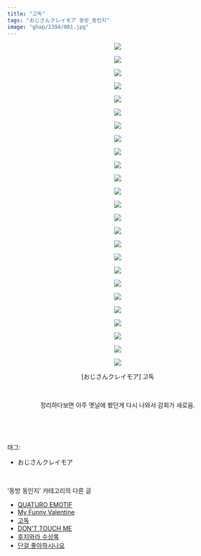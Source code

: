 ```yaml
---
title: "고독"
tags: "おじさんクレイモア 동방_동인지"
image: "ghap/2394/001.jpg"
---
```

<div class="article">
<p style="text-align: center; clear: none; float: none;"><img src="{{ site.nasurl }}/ghap/2394/001.jpg"/></p>
<p style="text-align: center; clear: none; float: none;"><img src="{{ site.nasurl }}/ghap/2394/002.jpg"/></p>
<p style="text-align: center; clear: none; float: none;"><img src="{{ site.nasurl }}/ghap/2394/003.jpg"/></p>
<p style="text-align: center; clear: none; float: none;"><img src="{{ site.nasurl }}/ghap/2394/004.jpg"/></p>
<p style="text-align: center; clear: none; float: none;"><img src="{{ site.nasurl }}/ghap/2394/005.jpg"/></p>
<p style="text-align: center; clear: none; float: none;"><img src="{{ site.nasurl }}/ghap/2394/006.jpg"/></p>
<p style="text-align: center; clear: none; float: none;"><img src="{{ site.nasurl }}/ghap/2394/007.jpg"/></p>
<p style="text-align: center; clear: none; float: none;"><img src="{{ site.nasurl }}/ghap/2394/008.jpg"/></p>
<p style="text-align: center; clear: none; float: none;"><img src="{{ site.nasurl }}/ghap/2394/009.jpg"/></p>
<p style="text-align: center; clear: none; float: none;"><img src="{{ site.nasurl }}/ghap/2394/010.jpg"/></p>
<p style="text-align: center; clear: none; float: none;"><img src="{{ site.nasurl }}/ghap/2394/011.jpg"/></p>
<p style="text-align: center; clear: none; float: none;"><img src="{{ site.nasurl }}/ghap/2394/012.jpg"/></p>
<p style="text-align: center; clear: none; float: none;"><img src="{{ site.nasurl }}/ghap/2394/013.jpg"/></p>
<p style="text-align: center; clear: none; float: none;"><img src="{{ site.nasurl }}/ghap/2394/014.jpg"/></p>
<p style="text-align: center; clear: none; float: none;"><img src="{{ site.nasurl }}/ghap/2394/015.jpg"/></p>
<p style="text-align: center; clear: none; float: none;"><img src="{{ site.nasurl }}/ghap/2394/016.jpg"/></p>
<p style="text-align: center; clear: none; float: none;"><img src="{{ site.nasurl }}/ghap/2394/017.jpg"/></p>
<p style="text-align: center; clear: none; float: none;"><img src="{{ site.nasurl }}/ghap/2394/018.jpg"/></p>
<p style="text-align: center; clear: none; float: none;"><img src="{{ site.nasurl }}/ghap/2394/019.jpg"/></p>
<p style="text-align: center; clear: none; float: none;"><img src="{{ site.nasurl }}/ghap/2394/020.jpg"/></p>
<p style="text-align: center; clear: none; float: none;"><img src="{{ site.nasurl }}/ghap/2394/021.jpg"/></p>
<p style="text-align: center; clear: none; float: none;"><img src="{{ site.nasurl }}/ghap/2394/022.jpg"/></p>
<p style="text-align: center; clear: none; float: none;"><img src="{{ site.nasurl }}/ghap/2394/023.jpg"/></p>
<p style="text-align: center; clear: none; float: none;"><img src="{{ site.nasurl }}/ghap/2394/024.jpg"/></p>
<p style="text-align: center; clear: none; float: none;"><img src="{{ site.nasurl }}/ghap/2394/025.jpg"/></p>
<p style="text-align: center; clear: none; float: none;">[おじさんクレイモア] 고독</p>
<p style="text-align: center; clear: none; float: none;"><br/></p>
<p style="text-align: center; clear: none; float: none;">정리하다보면 아주 옛날에 봤던게 다시 나와서 감회가 새로움.</p>
<p><br/></p>
</div><br/>
<div class="tagTrail">
<p>태그: </p>
<ul>
<li>おじさんクレイモア</li>
</ul>
</div><br/>
<div class="another">
<p>'동방 동인지' 카테고리의 다른 글</p>
<ul>
<li><a href="/2016-09-29-ghap_2396">QUATURO EMOTIF</a></li>
<li><a href="/2016-09-29-ghap_2395">My Funny Valentine</a></li>
<li><a href="/2016-09-29-ghap_2394">고독</a></li>
<li><a href="/2016-09-29-ghap_2393">DON'T TOUCH ME</a></li>
<li><a href="/2016-09-29-ghap_2392">후지와라 수상록</a></li>
<li><a href="/2016-09-29-ghap_2391">단걸 좋아하시나요</a></li>
</ul>
</div><br/>
<div class="cb_module cb_fluid">
<div class="cb_wrt cb_profile">
</div><!-- commentList close -->
</div><br/>
